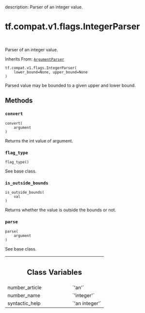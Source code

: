 description: Parser of an integer value.

<div itemscope itemtype="http://developers.google.com/ReferenceObject">
<meta itemprop="name" content="tf.compat.v1.flags.IntegerParser" />
<meta itemprop="path" content="Stable" />
<meta itemprop="property" content="__init__"/>
<meta itemprop="property" content="convert"/>
<meta itemprop="property" content="flag_type"/>
<meta itemprop="property" content="is_outside_bounds"/>
<meta itemprop="property" content="parse"/>
<meta itemprop="property" content="number_article"/>
<meta itemprop="property" content="number_name"/>
<meta itemprop="property" content="syntactic_help"/>
</div>

# tf.compat.v1.flags.IntegerParser

<!-- Insert buttons and diff -->

<table class="tfo-notebook-buttons tfo-api nocontent" align="left">

</table>



Parser of an integer value.

Inherits From: [`ArgumentParser`](../../../../tf/compat/v1/flags/ArgumentParser.md)

<pre class="devsite-click-to-copy prettyprint lang-py tfo-signature-link">
<code>tf.compat.v1.flags.IntegerParser(
    lower_bound=None, upper_bound=None
)
</code></pre>



<!-- Placeholder for "Used in" -->

Parsed value may be bounded to a given upper and lower bound.

## Methods

<h3 id="convert"><code>convert</code></h3>

<pre class="devsite-click-to-copy prettyprint lang-py tfo-signature-link">
<code>convert(
    argument
)
</code></pre>

Returns the int value of argument.


<h3 id="flag_type"><code>flag_type</code></h3>

<pre class="devsite-click-to-copy prettyprint lang-py tfo-signature-link">
<code>flag_type()
</code></pre>

See base class.


<h3 id="is_outside_bounds"><code>is_outside_bounds</code></h3>

<pre class="devsite-click-to-copy prettyprint lang-py tfo-signature-link">
<code>is_outside_bounds(
    val
)
</code></pre>

Returns whether the value is outside the bounds or not.


<h3 id="parse"><code>parse</code></h3>

<pre class="devsite-click-to-copy prettyprint lang-py tfo-signature-link">
<code>parse(
    argument
)
</code></pre>

See base class.






<!-- Tabular view -->
 <table class="responsive fixed orange">
<colgroup><col width="214px"><col></colgroup>
<tr><th colspan="2"><h2 class="add-link">Class Variables</h2></th></tr>

<tr>
<td>
number_article<a id="number_article"></a>
</td>
<td>
`'an'`
</td>
</tr><tr>
<td>
number_name<a id="number_name"></a>
</td>
<td>
`'integer'`
</td>
</tr><tr>
<td>
syntactic_help<a id="syntactic_help"></a>
</td>
<td>
`'an integer'`
</td>
</tr>
</table>

